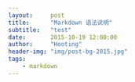 ```yaml
---
layout:     post
title:      "Markdown 语法说明"
subtitle:   "test"
date:       2015-10-19 12:00:00
author:     "Hooting"
header-img: "img/post-bg-2015.jpg"
tags:
    - markdown
---
```


